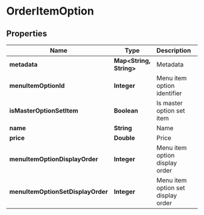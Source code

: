 
# OrderItemOption

## Properties
Name | Type | Description | Notes
------------ | ------------- | ------------- | -------------
**metadata** | **Map&lt;String, String&gt;** | Metadata |  [optional]
**menuItemOptionId** | **Integer** | Menu item option identifier |  [optional]
**isMasterOptionSetItem** | **Boolean** | Is master option set item |  [optional]
**name** | **String** | Name |  [optional]
**price** | **Double** | Price |  [optional]
**menuItemOptionDisplayOrder** | **Integer** | Menu item option display order |  [optional]
**menuItemOptionSetDisplayOrder** | **Integer** | Menu item option set display order |  [optional]



